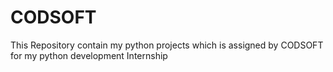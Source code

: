# CODSOFT
This Repository contain my python projects which is assigned by CODSOFT for my python development Internship
